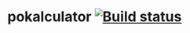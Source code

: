 # pokalculator [![Build status](https://travis-ci.org/samfreedman/pokalculator.svg?branch=master)](https://travis-ci.org/samfreedman/pokalculator)
